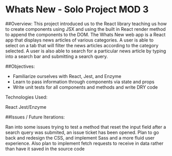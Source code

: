 # Whats New - Solo Project MOD 3

##Overview: This project introduced us to the React library teaching us how to create components using JSX and using the built in React
render method to append the components to the DOM. The Whats New web app is a React app that displays news articles of various categories. 
A user is able to select on a tab that will filter the news articles according to the category selected. A user is also able to search for a
particular news article by typing into a search bar and submitting a search query. 

##Objectives: 

- Familiarize ourselves with React, Jest, and Enzyme 
- Learn to pass information through components via state and props
- Write unit tests for all components and methods and write DRY code

Technologies Used: 

React 
Jest/Enzyme


##Issues / Future Iterations: 

Ran into some issues trying to test a method that reset the input field after a search query was submited, an issue ticket has been opened.
Plan to go back and redesign the CSS, and implement Sass and a more fluid user experience. 
Also plan to implement fetch requests to receive in data rather than have it saved in the source code
